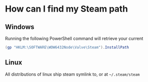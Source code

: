 # How can I find my Steam path

## Windows

Running the following PowerShell command will retrieve your current

```powershell
(gp "HKLM:\SOFTWARE\WOW6432Node\Valve\Steam").InstallPath
```

## Linux

All distributions of linux ship steam symlink to, or at `~/.steam/steam`

